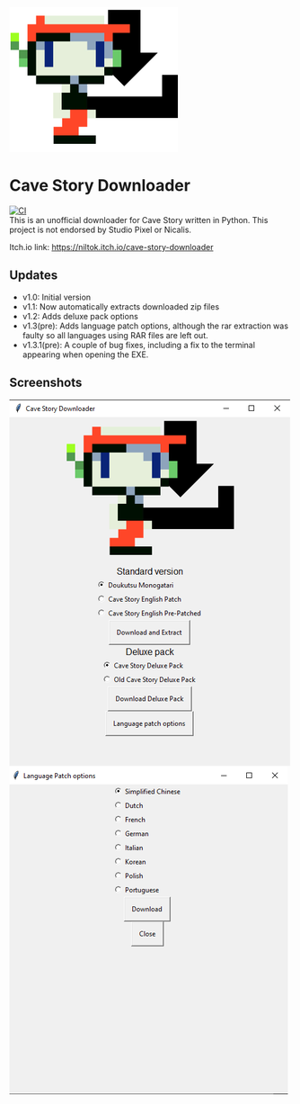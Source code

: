 ![Cave Story Downloader logo](src/logo.png)<br>
#  Cave Story Downloader
[![CI](https://github.com/niltok64/CSDL/actions/workflows/main.yml/badge.svg)](https://github.com/niltok64/CSDL/actions/workflows/main.yml)<br>
This is an unofficial downloader for Cave Story written in Python. This project is not endorsed by Studio Pixel or Nicalis.

Itch.io link: https://niltok.itch.io/cave-story-downloader
## Updates
- v1.0: Initial version
- v1.1: Now automatically extracts downloaded zip files
- v1.2: Adds deluxe pack options
- v1.3(pre): Adds language patch options, although the rar extraction was faulty so all languages using RAR files are left out.
- v1.3.1(pre): A couple of bug fixes, including a fix to the terminal appearing when opening the EXE.
## Screenshots
![Screenshot of main window](ITCH/screenshot1.png)
![Screenshot of language patch window](ITCH/screenshot2.png)
